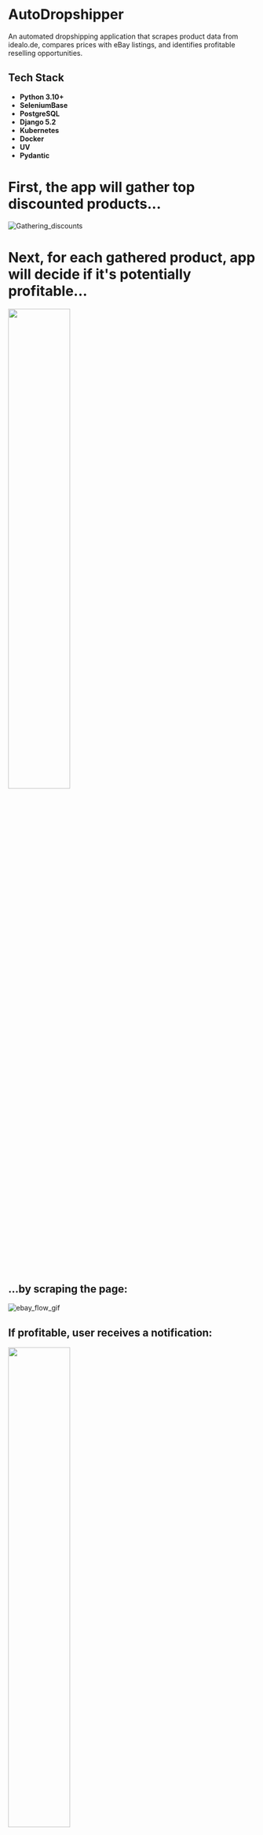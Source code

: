 # AutoDropshipper

An automated dropshipping application that scrapes product data from idealo.de, compares prices with eBay listings, and identifies profitable reselling opportunities.

## Tech Stack

- **Python 3.10+**
- **SeleniumBase** 
- **PostgreSQL**
- **Django 5.2**
- **Kubernetes**
- **Docker**
- **UV**
- **Pydantic**

# First, the app will gather top discounted products...

![Gathering_discounts](docs/assets/idealo_flow.gif)

# Next, for each gathered product, app will decide if it's potentially profitable...

<img src="docs/assets/ebay_flow_mmd.png" width="50%">

## ...by scraping the page:
![ebay_flow_gif](docs/assets/ebay_flow.gif)

## If profitable, user receives a notification:

<img src="docs/assets/profitable-notification.png" width="50%">

# Profitable deals are collected on the webapp dashboard:

![profitable-deals-dashboard](docs/assets/web-app-dealboard.png)

## Quick Start with Docker (Recommended)

### Development Setup

1. **Prerequisites**: Install Docker and Docker Compose

2. **Clone and Setup**:
```bash
git clone <repository-url>
cd AutoDropshipper
```

3. **Environment Configuration**:
   - Copy `.env.example` to `.env`
   - Fill in your database credentials, Telegram tokens, etc.

4. **Start Services**:
```bash
# Start database and web services
docker-compose up db webapp

# Run database migrations
docker-compose run webapp uv run python webapp/manage.py migrate
```

5. **Access the Dashboard**: 
   - Open http://localhost:8000 in your browser

### 🚀 Production Deployment

For production deployment on Linux servers:

1. **Quick Deploy**:
```bash
# Clone repository
git clone <repository-url>
cd AutoDropshipper

# Configure production environment
cp .env.production.example .env.production
# Edit .env.production with your values

# Deploy
chmod +x deploy.sh
./deploy.sh
```

2. **Automated Scheduling** (3x daily with random times):
```bash
# Add to crontab
crontab -e
# Add these lines:
0 6 * * * /path/to/AutoDropshipper/scheduler.sh
0 13 * * * /path/to/AutoDropshipper/scheduler.sh
0 19 * * * /path/to/AutoDropshipper/scheduler.sh
```

See [DEPLOYMENT.md](DEPLOYMENT.md) for detailed production setup instructions.

## Usage

### Docker Commands (Recommended)

**Run Idealo Scraper**:
```bash
docker-compose run scrapers uv run python -m src.scrapers.main --platform idealo --query "gaming laptop"
```

**Run eBay Scraper**:
```bash  
docker-compose run scrapers uv run python -m src.scrapers.main --platform ebay --query "gaming laptop"
```

**Run Full Analysis** (Idealo + eBay + Profitability):
```bash
docker-compose run scrapers uv run python -m src.scrapers.main --platform both --query "gaming laptop" --min-profit 25
```

**Save Results to Database**:
```bash
docker-compose run scrapers uv run python -m src.scrapers.main --platform idealo --query "laptop" --save
```

**View Scraper Help**:
```bash
docker-compose run scrapers
```

### Local Development (Alternative)

If you prefer running without Docker:

1. **Install UV package manager**:
```bash
# On Windows
powershell -c "irm https://astral.sh/uv/install.ps1 | iex"

# On Unix/macOS
curl -LsSf https://astral.sh/uv/install.sh | sh
```

2. **Setup Services**:
```bash
# Install scrapers dependencies
cd src && uv sync

# Install webapp dependencies  
cd ../webapp && uv sync

# Start PostgreSQL locally (or use Docker for just DB)
docker-compose up db

# Run migrations
uv run python webapp/manage.py migrate
```

3. **Run Services**:
```bash
# Start Django webapp
cd webapp && uv run python manage.py runserver

# Run scrapers
cd src && uv run python -m src.scrapers.main --platform idealo --query "laptop"
```

## Project Structure

```
AutoDropshipper/
├── src/                          # Scraping services (modular architecture)
│   ├── Dockerfile               # Chrome + SeleniumBase container
│   ├── pyproject.toml          # Scraper dependencies
│   ├── scrapers/
│   │   ├── main.py             # Unified CLI entry point
│   │   ├── idealo/             # Idealo scraping modules
│   │   └── ebay/               # eBay scraping modules
│   ├── core/
│   │   ├── models/             # Pydantic data models
│   │   ├── utils/              # Business logic
│   │   └── exceptions/         # Custom exceptions
│   ├── database/
│   │   └── repositories/       # Database access layer
│   ├── integrations/
│   │   └── telegram/           # Telegram notifications
│   └── shared/
│       ├── config/             # Configuration management
│       └── logging/            # Structured logging
├── webapp/                       # Django web application
│   ├── Dockerfile              # Lightweight Django container
│   ├── pyproject.toml          # Django dependencies
│   ├── deal_board/             # Main app for product management
│   └── manage.py
├── docker-compose.yml           # Container orchestration
└── docs/                        # Documentation
```

## Development

### Testing

**Run Scraper Tests**:
```bash
# In Docker
docker-compose run scrapers uv run pytest src/

# Locally
cd src && uv run pytest
```

**Run Webapp Tests**:
```bash
# In Docker  
docker-compose run webapp uv run pytest webapp/

# Locally
cd webapp && uv run pytest
```

### Code Quality

**Format Code**:
```bash
# Scrapers
cd src && uv run ruff format .

# Webapp
cd webapp && uv run ruff format .
```

**Linting**:
```bash
# Scrapers
cd src && uv run ruff check .

# Webapp  
cd webapp && uv run ruff check .
```

**Type Checking**:
```bash
# Scrapers
cd src && uv run mypy .

# Webapp
cd webapp && uv run mypy .
```

## Architecture

### Service Architecture

- **Database Service**: PostgreSQL 17.5 (official image)
- **Webapp Service**: Django 5.2 + PostgreSQL client (lightweight)  
- **Scraper Service**: SeleniumBase + Chrome + full automation stack (heavy)

### Data Flow

1. **Scraper** collects products from Idealo.de
2. **Scraper** finds comparable listings on eBay.de  
3. **Profitability Calculator** determines profit margins
4. **Database Repositories** store results
5. **Django Dashboard** displays profitable opportunities
6. **Telegram Bot** sends notifications

## License

[To be determined]